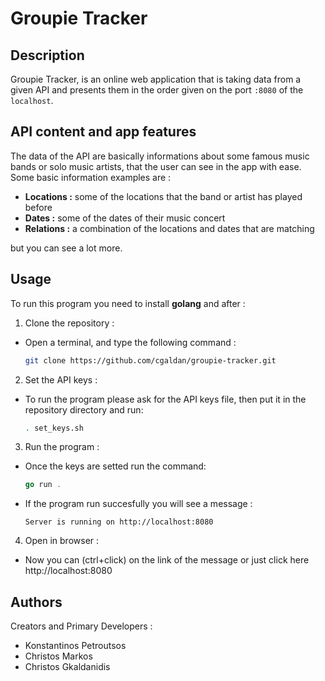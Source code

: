 # Groupie Tracker 

## Description 
Groupie Tracker, is an online web application that is taking data from a given API and presents them in the order given on the port `:8080` of the `localhost`.

## API content and app features
The data of the API are basically informations about some famous music bands or solo music artists, that the user can see in the app with ease.
Some basic information examples are :
- **Locations :** some of the locations that the band or artist has played before 
- **Dates :** some of the dates of their music concert
- **Relations :** a combination of the locations and dates that are matching 

but you can see a lot more.

## Usage
To run this program you need to install **golang** and after :
1. Clone the repository :
- Open a terminal, and type the following command :
    ```bash
    git clone https://github.com/cgaldan/groupie-tracker.git
2. Set the API keys :
- To run the program please ask for the API keys file, then put it in the repository directory and run:
    ```bash
    . set_keys.sh
3. Run the program :
- Once the keys are setted run the command:
    ```go
    go run .
- If the program run succesfully you will see a message :
    ```
    Server is running on http://localhost:8080
4. Open in browser :
- Now you can (ctrl+click) on the link of the message or just click here http://localhost:8080

## Authors
Creators and Primary Developers :
- Konstantinos Petroutsos
- Christos Markos
- Christos Gkaldanidis
